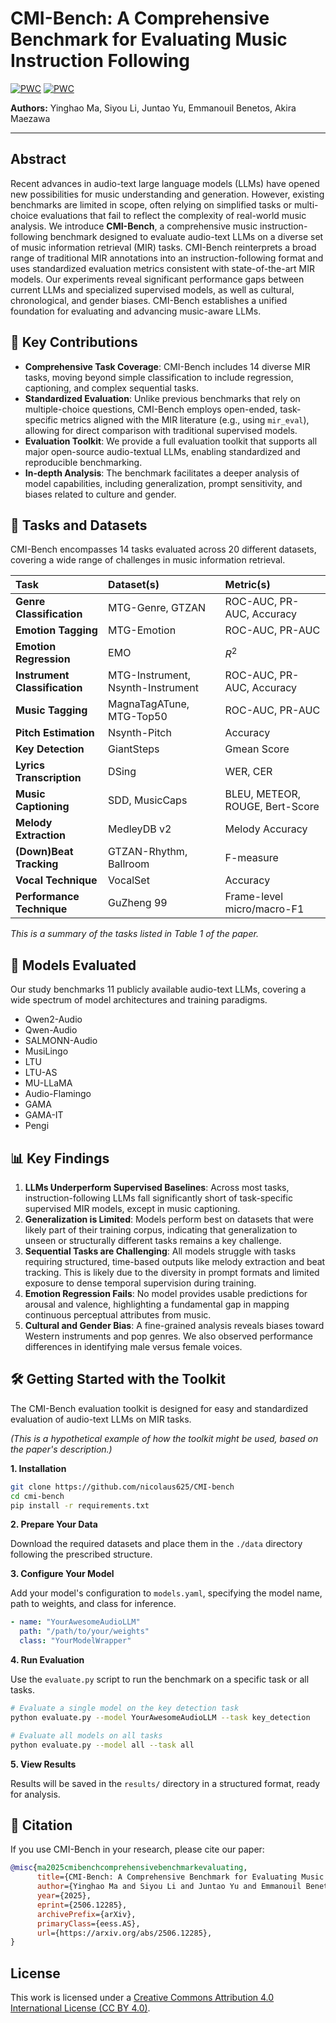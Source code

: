 # CMI-Bench: A Comprehensive Benchmark for Evaluating Music Instruction Following


[![PWC](https://img.shields.io/badge/%F0%9F%93%8E%20arXiv-Paper-red)](https://arxiv.org/abs/2506.12285v1)
[![PWC](https://img.shields.io/badge/HuggingFace-Demo-Green)]()

**Authors:** Yinghao Ma, Siyou Li, Juntao Yu, Emmanouil Benetos, Akira Maezawa

-----

## Abstract

Recent advances in audio-text large language models (LLMs) have opened new possibilities for music understanding and generation. However, existing benchmarks are limited in scope, often relying on simplified tasks or multi-choice evaluations that fail to reflect the complexity of real-world music analysis. We introduce **CMI-Bench**, a comprehensive music instruction-following benchmark designed to evaluate audio-text LLMs on a diverse set of music information retrieval (MIR) tasks. CMI-Bench reinterprets a broad range of traditional MIR annotations into an instruction-following format and uses standardized evaluation metrics consistent with state-of-the-art MIR models. Our experiments reveal significant performance gaps between current LLMs and specialized supervised models, as well as cultural, chronological, and gender biases. CMI-Bench establishes a unified foundation for evaluating and advancing music-aware LLMs.

## 🚀 Key Contributions

  * **Comprehensive Task Coverage**: CMI-Bench includes 14 diverse MIR tasks, moving beyond simple classification to include regression, captioning, and complex sequential tasks.
  * **Standardized Evaluation**: Unlike previous benchmarks that rely on multiple-choice questions, CMI-Bench employs open-ended, task-specific metrics aligned with the MIR literature (e.g., using `mir_eval`), allowing for direct comparison with traditional supervised models.
  * **Evaluation Toolkit**: We provide a full evaluation toolkit that supports all major open-source audio-textual LLMs, enabling standardized and reproducible benchmarking.
  * **In-depth Analysis**: The benchmark facilitates a deeper analysis of model capabilities, including generalization, prompt sensitivity, and biases related to culture and gender.

## 🎵 Tasks and Datasets

CMI-Bench encompasses 14 tasks evaluated across 20 different datasets, covering a wide range of challenges in music information retrieval.

| Task | Dataset(s) | Metric(s) |
| :--- | :--- | :--- |
| **Genre Classification** | MTG-Genre, GTZAN | ROC-AUC, PR-AUC, Accuracy |
| **Emotion Tagging** | MTG-Emotion | ROC-AUC, PR-AUC |
| **Emotion Regression** | EMO | $R^2$ |
| **Instrument Classification**| MTG-Instrument, Nsynth-Instrument | ROC-AUC, PR-AUC, Accuracy |
| **Music Tagging** | MagnaTagATune, MTG-Top50 | ROC-AUC, PR-AUC |
| **Pitch Estimation** | Nsynth-Pitch | Accuracy |
| **Key Detection** | GiantSteps | Gmean Score |
| **Lyrics Transcription** | DSing | WER, CER |
| **Music Captioning** | SDD, MusicCaps | BLEU, METEOR, ROUGE, Bert-Score |
| **Melody Extraction** | MedleyDB v2 | Melody Accuracy |
| **(Down)Beat Tracking** | GTZAN-Rhythm, Ballroom | F-measure |
| **Vocal Technique** | VocalSet | Accuracy |
| **Performance Technique** | GuZheng 99 | Frame-level micro/macro-F1 |

*This is a summary of the tasks listed in Table 1 of the paper.*

## 🤖 Models Evaluated

Our study benchmarks 11 publicly available audio-text LLMs, covering a wide spectrum of model architectures and training paradigms.

  * Qwen2-Audio
  * Qwen-Audio
  * SALMONN-Audio
  * MusiLingo
  * LTU
  * LTU-AS
  * MU-LLaMA
  * Audio-Flamingo
  * GAMA
  * GAMA-IT
  * Pengi

## 📊 Key Findings

1.  **LLMs Underperform Supervised Baselines**: Across most tasks, instruction-following LLMs fall significantly short of task-specific supervised MIR models, except in music captioning.
2.  **Generalization is Limited**: Models perform best on datasets that were likely part of their training corpus, indicating that generalization to unseen or structurally different tasks remains a key challenge.
3.  **Sequential Tasks are Challenging**: All models struggle with tasks requiring structured, time-based outputs like melody extraction and beat tracking. This is likely due to the diversity in prompt formats and limited exposure to dense temporal supervision during training.
4.  **Emotion Regression Fails**: No model provides usable predictions for arousal and valence, highlighting a fundamental gap in mapping continuous perceptual attributes from music.
5.  **Cultural and Gender Bias**: A fine-grained analysis reveals biases toward Western instruments and pop genres. We also observed performance differences in identifying male versus female voices.

## 🛠️ Getting Started with the Toolkit

The CMI-Bench evaluation toolkit is designed for easy and standardized evaluation of audio-text LLMs on MIR tasks.

*(This is a hypothetical example of how the toolkit might be used, based on the paper's description.)*

**1. Installation**

```bash
git clone https://github.com/nicolaus625/CMI-bench
cd cmi-bench
pip install -r requirements.txt
```

**2. Prepare Your Data**

Download the required datasets and place them in the `./data` directory following the prescribed structure.

**3. Configure Your Model**

Add your model's configuration to `models.yaml`, specifying the model name, path to weights, and class for inference.

```yaml
- name: "YourAwesomeAudioLLM"
  path: "/path/to/your/weights"
  class: "YourModelWrapper"
```

**4. Run Evaluation**

Use the `evaluate.py` script to run the benchmark on a specific task or all tasks.

```bash
# Evaluate a single model on the key detection task
python evaluate.py --model YourAwesomeAudioLLM --task key_detection

# Evaluate all models on all tasks
python evaluate.py --model all --task all
```

**5. View Results**

Results will be saved in the `results/` directory in a structured format, ready for analysis.

## 📜 Citation

If you use CMI-Bench in your research, please cite our paper:

```bibtex
@misc{ma2025cmibenchcomprehensivebenchmarkevaluating,
      title={CMI-Bench: A Comprehensive Benchmark for Evaluating Music Instruction Following}, 
      author={Yinghao Ma and Siyou Li and Juntao Yu and Emmanouil Benetos and Akira Maezawa},
      year={2025},
      eprint={2506.12285},
      archivePrefix={arXiv},
      primaryClass={eess.AS},
      url={https://arxiv.org/abs/2506.12285}, 
}
```

## License

This work is licensed under a [Creative Commons Attribution 4.0 International License (CC BY 4.0)](https://creativecommons.org/licenses/by/4.0/).